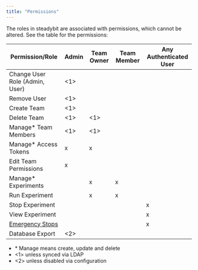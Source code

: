 ```yaml
---
title: "Permissions"
---
```


The roles in steadybit are associated with permissions, which cannot be altered.
See the table for the permissions:

| Permission/Role                                                             | Admin | Team Owner | Team Member | Any Authenticated User |
|-----------------------------------------------------------------------------|-------|------------|-------------|------------------------|
| Change User Role (Admin, User)                                              | <1>   |            |             |                        |
| Remove User                                                                 | <1>   |            |             |                        |
| Create Team                                                                 | <1>   |            |             |                        |
| Delete Team                                                                 | <1>   | <1>        |             |                        |
| Manage* Team Members                                                        | <1>   | <1>        |             |                        |
| Manage* Access Tokens                                                       | x     | x          |             |                        |
| Edit Team Permissions                                                       | x     |            |             |                        |
| Manage* Experiments                                                         |       | x          | x           |                        |
| Run Experiment                                                              |       | x          | x           |                        |
| Stop Experiment                                                             |       |            |             | x                      |
| View Experiment                                                             |       |            |             | x                      |
| [Emergency Stops](../../use-steadybit/experiments/README.md#Emergency-Stop) |       |            |             | x                      |
| Database Export                                                             | <2>   |            |             |                        |



- \* Manage means create, update and delete
- <1> unless synced via LDAP
- <2> unless disabled via configuration
